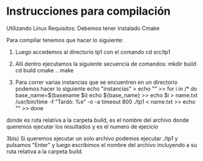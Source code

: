 # Instrucciones para compilación
Utilizando Linux
Requisitos: Debemos tener instalado Cmake


Para compilar tenemos que hacer lo siguiente:
1) Luego accedemos al directorio tp1 con el comando cd src/tp1
2) Alli dentro ejecutamos la siguiente secuencia de comandos:
mkdir build
cd build 
cmake ..
make

3) Para correr varias instancias que se encuentren en un directorio podemos hacer lo siguiente
echo "instancias" > <archivo de salida>
echo "" >> <archivo de salida>
for i in <ruta>/*
do
	base_name=$(basename $i)
	echo ${base_name} >> <archivo de salida>
	echo $i > name.txt
	/usr/bin/time -f "Tardó: %e" -o <archivo de salida> -a timeout 800 ./tp1 <ej> < name.txt >>  <archivo de salida>
	echo "" >> <archivo de salida>
done

donde <ruta> es ruta relativa a la carpeta build, <archivo de salida> es el nombre del archivo donde queremos ejecutar los resultados y <ej> es el numero de ejecicio

3bis) Si queremos ejecutar un solo archivo podemos ejecutar ./tp1 <ej> y pulsamos "Enter" y luego escribimos el nombre del archivo incluyendo a su ruta relativa a la carpeta build.

